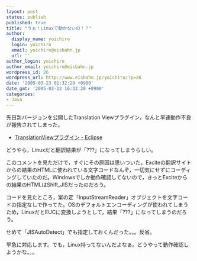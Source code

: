```yaml
---
layout: post
status: publish
published: true
title: "うぉ！Linuxで動かないの！？"
author:
  display_name: yoichiro
  login: yoichiro
  email: yoichiro@eisbahn.jp
  url: ''
author_login: yoichiro
author_email: yoichiro@eisbahn.jp
wordpress_id: 26
wordpress_url: http://www.eisbahn.jp/yoichiro/?p=26
date: '2005-03-23 01:32:20 +0900'
date_gmt: '2005-03-22 16:32:20 +0900'
categories:
- Java
---
```


先日新バージョンを公開したTranslation Viewプラグイン，なんと早速動作不良が報告されてしまった。

* [TranslationViewプラグイン - Eclipse](http://www.eclipsewiki.net/eclipse/?TranslationView%A5%D7%A5%E9%A5%B0%A5%A4%A5%F3)

どうやら，Linuxだと翻訳結果が「???」になってしまうらしい。

このコメントを見ただけで，すぐにその原因は思いついた。Exciteの翻訳サイトからの結果のHTMLに使われている文字コードなんぞ，一切気にせずにコーディングしていたのだ。Windowsでしか動作確認してないので，きっとExciteからの結果のHTMLはShift_JISだったのだろう。

コードを見たところ，案の定「InputStreamReader」オブジェクトを文字コードの指定なしで作ってた。OSのデフォルトエンコーディングが使われてしまうため，LinuxだとEUCに変換しようとして，結果「???」になってしまうのだろう。

せめて「JISAutoDetect」でも指定しておくんだった。。。反省。

早急に対応します。でも，Linux持ってないんだよなぁ。どうやって動作確認しようかな。。。
